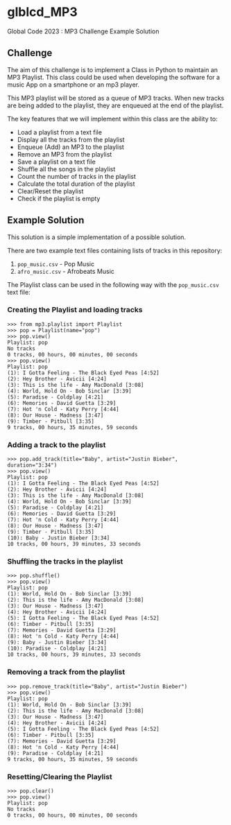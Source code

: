 # glblcd_MP3
Global Code 2023 : MP3 Challenge Example Solution

## Challenge

The aim of this challenge is to implement a Class in Python to maintain an MP3 Playlist. This class could be used when developing the software for a music App on a smartphone or an mp3 player.

This MP3 playlist will be stored as a queue of MP3 tracks. When new tracks are being added to the playlist, they are enqueued at the end of the playlist.

The key features that we will implement within this class are the ability to:

- Load a playlist from a text file
- Display all the tracks from the playlist
- Enqueue (Add) an MP3 to the playlist
- Remove an MP3 from the playlist
- Save a playlist on a text file
- Shuffle all the songs in the playlist
- Count the number of tracks in the playlist
- Calculate the total duration of the playlist
- Clear/Reset the playlist
- Check if the playlist is empty


## Example Solution

This solution is a simple implementation of a possible solution.

There are two example text files containing lists of tracks in this repository:
1. `pop_music.csv` - Pop Music
2. `afro_music.csv` - Afrobeats Music

The Playlist class can be used in the following way with the `pop_music.csv` text file:

### Creating the Playlist and loading tracks

```console
>>> from mp3.playlist import Playlist
>>> pop = Playlist(name="pop")
>>> pop.view()
Playlist: pop
No tracks
0 tracks, 00 hours, 00 minutes, 00 seconds
>>> pop.view()
Playlist: pop
(1): I Gotta Feeling - The Black Eyed Peas [4:52]
(2): Hey Brother - Avicii [4:24]
(3): This is the life - Amy MacDonald [3:08]
(4): World, Hold On - Bob Sinclar [3:39]
(5): Paradise - Coldplay [4:21]
(6): Memories - David Guetta [3:29]
(7): Hot 'n Cold - Katy Perry [4:44]
(8): Our House - Madness [3:47]
(9): Timber - Pitbull [3:35]
9 tracks, 00 hours, 35 minutes, 59 seconds
```

### Adding a track to the playlist
```console
>>> pop.add_track(title="Baby", artist="Justin Bieber", duration="3:34")
>>> pop.view()
Playlist: pop
(1): I Gotta Feeling - The Black Eyed Peas [4:52]
(2): Hey Brother - Avicii [4:24]
(3): This is the life - Amy MacDonald [3:08]
(4): World, Hold On - Bob Sinclar [3:39]
(5): Paradise - Coldplay [4:21]
(6): Memories - David Guetta [3:29]
(7): Hot 'n Cold - Katy Perry [4:44]
(8): Our House - Madness [3:47]
(9): Timber - Pitbull [3:35]
(10): Baby - Justin Bieber [3:34]
10 tracks, 00 hours, 39 minutes, 33 seconds
```

### Shuffling the tracks in the playlist
```console
>>> pop.shuffle()
>>> pop.view()
Playlist: pop
(1): World, Hold On - Bob Sinclar [3:39]
(2): This is the life - Amy MacDonald [3:08]
(3): Our House - Madness [3:47]
(4): Hey Brother - Avicii [4:24]
(5): I Gotta Feeling - The Black Eyed Peas [4:52]
(6): Timber - Pitbull [3:35]
(7): Memories - David Guetta [3:29]
(8): Hot 'n Cold - Katy Perry [4:44]
(9): Baby - Justin Bieber [3:34]
(10): Paradise - Coldplay [4:21]
10 tracks, 00 hours, 39 minutes, 33 seconds
```

### Removing a track from the playlist
```console
>>> pop.remove_track(title="Baby", artist="Justin Bieber")
>>> pop.view()
Playlist: pop
(1): World, Hold On - Bob Sinclar [3:39]
(2): This is the life - Amy MacDonald [3:08]
(3): Our House - Madness [3:47]
(4): Hey Brother - Avicii [4:24]
(5): I Gotta Feeling - The Black Eyed Peas [4:52]
(6): Timber - Pitbull [3:35]
(7): Memories - David Guetta [3:29]
(8): Hot 'n Cold - Katy Perry [4:44]
(9): Paradise - Coldplay [4:21]
9 tracks, 00 hours, 35 minutes, 59 seconds
```

### Resetting/Clearing the Playlist
```console
>>> pop.clear()
>>> pop.view()
Playlist: pop
No tracks
0 tracks, 00 hours, 00 minutes, 00 seconds
```